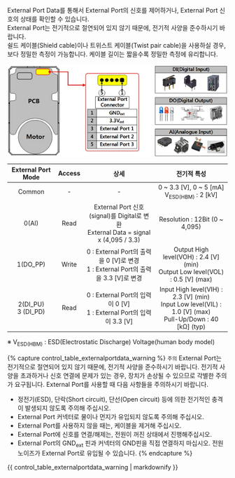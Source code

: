 External Port Data를 통해서 External Port의 신호를 제어하거나, External Port 신호의 상태를 확인할 수 있습니다.  
External Port는 전기적으로 절연되어 있지 않기 때문에, 전기적 사양을 준수하시기 바랍니다.  
쉴드 케이블(Shield cable)이나 트위스트 케이블(Twist pair cable)을 사용하실 경우, 보다 정밀한 측정이 가능합니다.  케이블 길이는 짧을수록 정밀한 측정에 유리합니다.

![](/assets/images/dxl/x/x-series_external_port_data.png)

|External Port Mode|Access|상세|전기적 특성|
| :---: | :---: | :---: | :---: |
|Common|-|-|0 ~ 3.3 [V], 0 ~ 5 [mA]<br />V<sub>ESD(HBM)</sub> : 2 [kV]|
|0(AI)|Read|External Port 신호(signal)를 Digital로 변환<br />External Data = signal x (4,095 / 3.3)|Resolution : 12Bit (0 ~ 4,095)|
|1(DO_PP)|Write|0 : External Port의 출력을 0 [V]로 변경<br />1 : External Port의 출력을 3.3 [V]로 변경|Output High level(VOH) : 2.4 [V] (min)<br />Output Low level(VOL) : 0.5 [V] (max)|
|2(DI_PU)<br />3 (DI_PD)|Read|0 : External Port의 입력이 0 [V]<br />1 : External Port의 입력이 3.3 [V]|Input High level(VIH) : 2.3 [V] (min)<br />Input Low level(VIL) : 1.0 [V] (max)<br />Pull-Up/Down : 40 [kΩ] (typ)|

※ V<sub>ESD(HBM)</sub> : ESD(Electrostatic Discharge) Voltage(human body model)

{% capture control_table_externalportdata_warning %}
`주의` External Port는 전기적으로 절연되어 있지 않기 때문에, 전기적 사양을 준수하시기 바랍니다. 전기적 사양을 초과하거나 신호 연결에 문제가 있는 경우, 장치가 손상될 수 있으므로 각별한 주의가 요구됩니다. External Port를 사용할 때 다음 사항들을 주의하시기 바랍니다.
- 정전기(ESD), 단락(Short circuit), 단선(Open circuit) 등에 의한 전기적인 충격이 발생되지 않도록 주의해 주십시오.
- External Port 커넥터로 물이나 먼지가 유입되지 않도록 주의해 주십시오.
- External Port를 사용하지 않을 때는, 케이블을 제거해 주십시오.
- External Port에 신호를 연결/해제는, 전원이 꺼진 상태에서 진행해주십시오.
- External Port의 GND<sub>ext</sub> 핀과 커넥터의 GND핀을 직접 연결하지 마십시오. 전원 노이즈가 External Port로 유입될 수 있습니다.
{% endcapture %}

<div class="notice--warning">{{ control_table_externalportdata_warning | markdownify }}</div>
